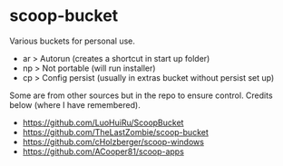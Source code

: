 # scoop-bucket

Various buckets for personal use. 

* ar > Autorun (creates a shortcut in start up folder)
* np > Not portable (will run installer)
* cp > Config persist (usually in extras bucket without persist set up)

Some are from other sources but in the repo to ensure control. Credits below (where I have remembered).

* https://github.com/LuoHuiRu/ScoopBucket
* https://github.com/TheLastZombie/scoop-bucket
* https://github.com/cHolzberger/scoop-windows
* https://github.com/ACooper81/scoop-apps